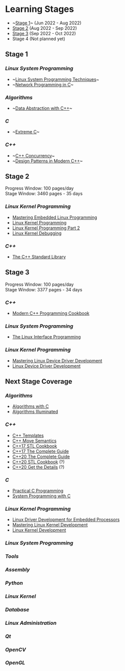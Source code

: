 # Learning Stages

* ~[Stage 1](#stage-1)~ (Jun 2022 - Aug 2022)
* [Stage 2](#stage-2) (Aug 2022 - Sep 2022)
* [Stage 3](#stage-3) (Sep 2022 - Oct 2022)
* Stage 4 (Not planned yet)

## Stage 1

### _Linux System Programming_

* ~[Linux System Programming Techniques](books/9781789951288.md)~
* ~[Network Programming in C](books/9781789349863.md)~

### _Algorithms_

* ~[Data Abstraction with C++](books/9780273768418.md)~

### _C_

* ~[Extreme C](books/9781789343625.md)~

### _C++_

* ~[C++ Concurrency](books/9781617294693.md "350 pages")~
* ~[Design Patterns in Modern C++](books/9781484272947.md "370 pages")~

## Stage 2

Progress Window: 100 pages/day  
Stage Window: 3460 pages - 35 days

### _Linux Kernel Programming_

* [Mastering Embedded Linux Programming](books/9781789530384.md "708 pages")
* [Linux Kernel Programming](books/9781789953435.md "708 pages")
* [Linux Kernel Programming Part 2](books/9781801079518.md "419 pages")
* [Linux Kernel Debugging](books/9781801075039.md "594 pages")

### _C++_

* [The C++ Standard Library](books/9780321623218.md "1030 pages")

## Stage 3

Progress Window: 100 pages/day  
Stage Window: 3377 pages - 34 days

### _C++_

* [Modern C++ Programming Cookbook](books/9781800208988.md "700 pages")

### _Linux System Programming_

* [The Linux Interface Programming](books/9781593272203.md "1400 pages")

### _Linux Kernel Programming_

* [Mastering Linux Device Driver Development](books/9781789342208.md "609 pages")
* [Linux Device Driver Development](books/9781803240060.md "668 pages")

## Next Stage Coverage

### _Algorithms_

* [Algorithms with C](#)
* [Algorithms Illuminated](#)

### _C++_
* [C++ Templates](# "750 pages")
* [C++ Move Semantics](# "230 pages")
* [C++17 STL Cookbook](books/9781787120495.md "490 pages")
* [C++17 The Complete Guide](# "355 pages")
* [C++20 The Complete Guide](# "430 pages")
* [C++20 STL Cookbook](#) (?)
* [C++20 Get the Details](#) (?)

### _C_

* [Practical C Programming](# "570 pages")
* [System Programming with C](#)

### _Linux Kernel Programming_

* [Linux Driver Development for Embedded Processors](books/9781729321829.md)
* [Mastering Linux Kernel Development](books/9781785883057.md)
* [Linux Kernel Development](books/9780672329463.md)

### _Linux System Programming_
### _Tools_
### _Assembly_
### _Python_
### _Linux Kernel_
### _Database_
### _Linux Administration_
### _Qt_
### _OpenCV_
### _OpenGL_
